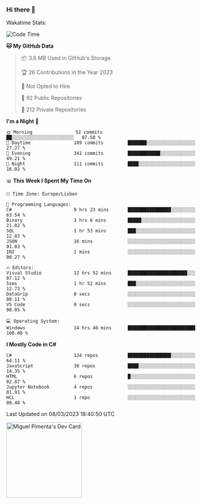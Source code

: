 ### Hi there 👋

<!--
**miguelpimenta/miguelpimenta** is a ✨ _special_ ✨ repository because its `README.md` (this file) appears on your GitHub profile.

Here are some ideas to get you started:

- 🔭 I’m currently working on ...
- 🌱 I’m currently learning ...
- 👯 I’m looking to collaborate on ...
- 🤔 I’m looking for help with ...
- 💬 Ask me about ...
- 📫 How to reach me: ...
- 😄 Pronouns: ...
- ⚡ Fun fact: ...
-->

Wakatime Stats:
<!--START_SECTION:waka-->
![Code Time](http://img.shields.io/badge/Code%20Time-3%2C778%20hrs%2029%20mins-blue)

**🐱 My GitHub Data** 

> 📦 3.6 MB Used in GitHub's Storage 
 > 
> 🏆 26 Contributions in the Year 2023
 > 
> 🚫 Not Opted to Hire
 > 
> 📜 92 Public Repositories 
 > 
> 🔑 212 Private Repositories 
 > 
**I'm a Night 🦉** 

```text
🌞 Morning                52 commits          ██░░░░░░░░░░░░░░░░░░░░░░░   07.50 % 
🌆 Daytime                189 commits         ███████░░░░░░░░░░░░░░░░░░   27.27 % 
🌃 Evening                341 commits         ████████████░░░░░░░░░░░░░   49.21 % 
🌙 Night                  111 commits         ████░░░░░░░░░░░░░░░░░░░░░   16.02 % 
```


📊 **This Week I Spent My Time On** 

```text
🕑︎ Time Zone: Europe/Lisbon

💬 Programming Languages: 
C#                       9 hrs 23 mins       ████████████████░░░░░░░░░   63.54 % 
Binary                   3 hrs 6 mins        █████░░░░░░░░░░░░░░░░░░░░   21.02 % 
SQL                      1 hr 53 mins        ███░░░░░░░░░░░░░░░░░░░░░░   12.83 % 
JSON                     16 mins             ░░░░░░░░░░░░░░░░░░░░░░░░░   01.83 % 
INI                      2 mins              ░░░░░░░░░░░░░░░░░░░░░░░░░   00.27 % 

🔥 Editors: 
Visual Studio            12 hrs 52 mins      ██████████████████████░░░   87.12 % 
Ssms                     1 hr 52 mins        ███░░░░░░░░░░░░░░░░░░░░░░   12.73 % 
DataGrip                 0 secs              ░░░░░░░░░░░░░░░░░░░░░░░░░   00.11 % 
VS Code                  0 secs              ░░░░░░░░░░░░░░░░░░░░░░░░░   00.05 % 

💻 Operating System: 
Windows                  14 hrs 46 mins      █████████████████████████   100.00 % 
```

**I Mostly Code in C#** 

```text
C#                       134 repos           ████████████████░░░░░░░░░   64.11 % 
JavaScript               30 repos            ████░░░░░░░░░░░░░░░░░░░░░   14.35 % 
HTML                     6 repos             █░░░░░░░░░░░░░░░░░░░░░░░░   02.87 % 
Jupyter Notebook         4 repos             ░░░░░░░░░░░░░░░░░░░░░░░░░   01.91 % 
HCL                      1 repo              ░░░░░░░░░░░░░░░░░░░░░░░░░   00.48 % 
```




 Last Updated on 08/03/2023 18:40:50 UTC
<!--END_SECTION:waka-->

<a href="https://app.daily.dev/MiguelPimenta"><img src="https://api.daily.dev/devcards/05b7ad917b6047f3b1368fb0fe084ad8.png?r=sx6" width="200" alt="Miguel Pimenta's Dev Card"/></a>
